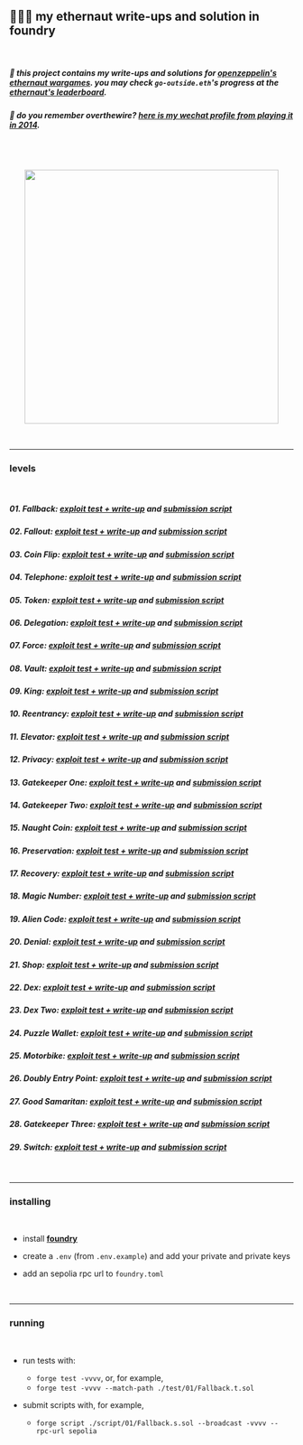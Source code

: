 ## 🧑🏻‍🚀 my ethernaut write-ups and solution in foundry

<br>

##### 🔋 this project contains my write-ups and solutions for **[openzeppelin's ethernaut wargames](https://ethernaut.openzeppelin.com/)**. you may check `go-outside.eth`'s progress at the **[ethernaut's leaderboard](https://ethernaut.openzeppelin.com/leaderboard)**.
##### 🔋 do you remember overthewire? **[here is my wechat profile from playing it in 2014](https://www.wechall.net/profile/bt3gl)**.

<br>
<br>

<p align="center">
<img width="450" src="https://github.com/go-outside-labs/ethernaut-foundry-writeups-sol/assets/138340846/32fb029d-852e-493b-8f79-939fe39d5455">
</p>


<br>

---

### levels

<br>

##### 01. Fallback: [exploit test + write-up](test/01) and [submission script](script/01/)
##### 02. Fallout: [exploit test + write-up](test/02) and [submission script](script/02/)
##### 03. Coin Flip: [exploit test + write-up](test/03) and [submission script](script/03/)
##### 04. Telephone: [exploit test + write-up](test/04) and [submission script](script/04/)
##### 05. Token: [exploit test + write-up](test/05) and [submission script](script/05/)
##### 06. Delegation: [exploit test + write-up](test/06) and [submission script](script/06/)
##### 07. Force: [exploit test + write-up](test/07) and [submission script](script/07/)
##### 08. Vault: [exploit test + write-up](test/08) and [submission script](script/08/)
##### 09. King: [exploit test + write-up](test/09) and [submission script](script/09/)
##### 10. Reentrancy: [exploit test + write-up](test/10) and [submission script](script/10/)
##### 11. Elevator: [exploit test + write-up](test/11) and [submission script](script/11/)
##### 12. Privacy: [exploit test + write-up](test/12) and [submission script](script/12/)
##### 13. Gatekeeper One: [exploit test + write-up](test/13) and [submission script](script/13/)
##### 14. Gatekeeper Two: [exploit test + write-up](test/14) and [submission script](script/14/)
##### 15. Naught Coin: [exploit test + write-up](test/15) and [submission script](script/15/)
##### 16. Preservation: [exploit test + write-up](test/16) and [submission script](script/16/)
##### 17. Recovery: [exploit test + write-up](test/17) and [submission script](script/17/)
##### 18. Magic Number: [exploit test + write-up](test/18) and [submission script](script/18/)
##### 19. Alien Code: [exploit test + write-up](test/19) and [submission script](script/19/)
##### 20. Denial: [exploit test + write-up](test/20) and [submission script](script/20/)
##### 21. Shop: [exploit test + write-up](test/21) and [submission script](script/21/)
##### 22. Dex: [exploit test + write-up](test/22) and [submission script](script/22/)
##### 23. Dex Two: [exploit test + write-up](test/23) and [submission script](script/23/)
##### 24. Puzzle Wallet: [exploit test + write-up](test/24) and [submission script](script/24/)
##### 25. Motorbike: [exploit test + write-up](test/25) and [submission script](script/25/)
##### 26. Doubly Entry Point: [exploit test + write-up](test/26) and [submission script](script/26/)
##### 27. Good Samaritan: [exploit test + write-up](test/27) and [submission script](script/27/)
##### 28. Gatekeeper Three: [exploit test + write-up](test/28) and [submission script](script/28/)
##### 29. Switch: [exploit test + write-up](test/29) and [submission script](script/29/)


<br>


----

### installing 

<br>

* install **[foundry](https://github.com/foundry-rs/foundry)**

* create a `.env` (from `.env.example`) and add your private and private keys

* add an sepolia rpc url to `foundry.toml`

<br>

---

### running

<br>

* run tests with:
    - `forge test -vvvv`, or, for example,
    - `forge test -vvvv --match-path ./test/01/Fallback.t.sol`


* submit scripts with, for example, 
    - `forge script ./script/01/Fallback.s.sol --broadcast -vvvv --rpc-url sepolia`

<br>

